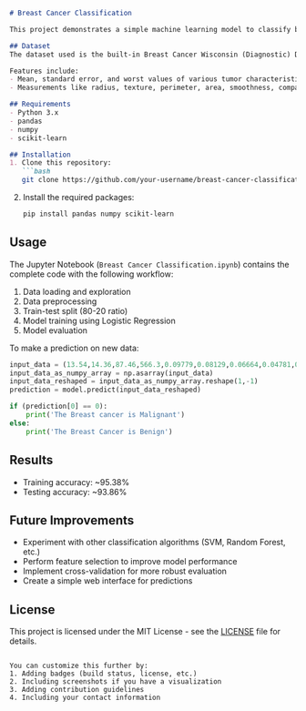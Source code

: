 
```markdown
# Breast Cancer Classification

This project demonstrates a simple machine learning model to classify breast cancer tumors as either **Malignant** (cancerous) or **Benign** (non-cancerous) using logistic regression.

## Dataset
The dataset used is the built-in Breast Cancer Wisconsin (Diagnostic) Dataset from `sklearn.datasets`. It contains 569 samples with 30 features computed from digitized images of fine needle aspirate (FNA) of breast masses.

Features include:
- Mean, standard error, and worst values of various tumor characteristics
- Measurements like radius, texture, perimeter, area, smoothness, compactness, etc.

## Requirements
- Python 3.x
- pandas
- numpy
- scikit-learn

## Installation
1. Clone this repository:
   ```bash
   git clone https://github.com/your-username/breast-cancer-classification.git
   ```
2. Install the required packages:
   ```bash
   pip install pandas numpy scikit-learn
   ```

## Usage
The Jupyter Notebook (`Breast Cancer Classification.ipynb`) contains the complete code with the following workflow:
1. Data loading and exploration
2. Data preprocessing
3. Train-test split (80-20 ratio)
4. Model training using Logistic Regression
5. Model evaluation

To make a prediction on new data:
```python
input_data = (13.54,14.36,87.46,566.3,0.09779,0.08129,0.06664,0.04781,0.1885,0.05766,0.2699,0.7886,2.058,23.56,0.008462,0.0146,0.02387,0.01315,0.0198,0.0023,15.11,19.26,99.7,711.2,0.144,0.1773,0.239,0.1288,0.2977,0.07259)
input_data_as_numpy_array = np.asarray(input_data)
input_data_reshaped = input_data_as_numpy_array.reshape(1,-1)
prediction = model.predict(input_data_reshaped)

if (prediction[0] == 0):
    print('The Breast cancer is Malignant')
else:
    print('The Breast Cancer is Benign')
```

## Results
- Training accuracy: ~95.38%
- Testing accuracy: ~93.86%

## Future Improvements
- Experiment with other classification algorithms (SVM, Random Forest, etc.)
- Perform feature selection to improve model performance
- Implement cross-validation for more robust evaluation
- Create a simple web interface for predictions

## License
This project is licensed under the MIT License - see the [LICENSE](LICENSE) file for details.
```

You can customize this further by:
1. Adding badges (build status, license, etc.)
2. Including screenshots if you have a visualization
3. Adding contribution guidelines
4. Including your contact information


